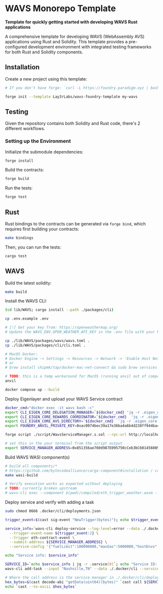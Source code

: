 # WAVS Monorepo Template

<!-- ![Rust](https://github.com/gakonst/foundry-rust-template/workflows/Rust/badge.svg)
![Solidity](https://github.com/gakonst/foundry-rust-template/workflows/Solidity/badge.svg)
[![Telegram Chat][tg-badge]][tg-url]

[tg-badge]:
  https://img.shields.io/endpoint?color=neon&style=flat-square&url=https%3A%2F%2Ftg.sumanjay.workers.dev%2Ffoundry_rs
[tg-url]: https://t.me/foundry_rs -->

**Template for quickly getting started with developing WAVS Rust applications**

A comprehensive template for developing WAVS (WebAssembly AVS) applications using Rust and Solidity. This template provides a pre-configured development environment with integrated testing frameworks for both Rust and Solidity components.

## Installation

Create a new project using this template:

```bash
# If you don't have forge: `curl -L https://foundry.paradigm.xyz | bash`

forge init --template Lay3rLabs/wavs-foundry-template my-wavs
```

## Testing

Given the repository contains both Solidity and Rust code, there's 2 different
workflows.

### Setting up the Environment

Initialize the submodule dependencies:

```bash
forge install
```

Build the contracts:

```bash
forge build
```

Run the tests:

```bash
forge test
```

## Rust

Rust bindings to the contracts can be generated via `forge bind`, which requires
first building your contracts:

```bash
make bindings
```

Then, you can run the tests:

```bash
cargo test
```

## WAVS

Build the latest solidity:

```bash
make build
```

Install the WAVS CLI:

```bash
(cd lib/WAVS; cargo install --path ./packages/cli)
```

```bash
cp .env.example .env

# [!] Get your key from: https://openweathermap.org/
# Update the WAVS_ENV_OPEN_WEATHER_API_KEY in the .env file with your key`

cp ./lib/WAVS/packages/wavs/wavs.toml .
cp ./lib/WAVS/packages/cli/cli.toml .

# MacOS Docker:
# Docker Engine -> Settings -> Resources -> Network -> 'Enable Host Networking'
# or
# brew install chipmk/tap/docker-mac-net-connect && sudo brew services start chipmk/tap/docker-mac-net-connect

# TODO: this is a temp workaround for MacOS (running anvil out of compose)
anvil

docker compose up --build
```

Deploy Eigenlayer and upload your WAVS Service contract

```bash
docker_cmd="docker exec -it wavs bash -c"
export CLI_EIGEN_CORE_DELEGATION_MANAGER=`${docker_cmd} 'jq -r .eigen_core.local.delegation_manager ~/wavs/cli/deployments.json' | tr -d '\r'`
export CLI_EIGEN_CORE_REWARDS_COORDINATOR=`${docker_cmd}  'jq -r .eigen_core.local.rewards_coordinator ~/wavs/cli/deployments.json' | tr -d '\r'`
export CLI_EIGEN_CORE_AVS_DIRECTORY=`${docker_cmd}  'jq -r .eigen_core.local.avs_directory ~/wavs/cli/deployments.json' | tr -d '\r'`
export FOUNDRY_ANVIL_PRIVATE_KEY=0xac0974bec39a17e36ba4a6b4d238ff944bacb478cbed5efcae784d7bf4f2ff80

forge script ./script/WavsServiceManager.s.sol --rpc-url http://localhost:8545 --broadcast

# set this in the your terminal from the script output
export SERVICE_MANAGER_ADDRESS=0x851356ae760d987E095750cCeb3bC6014560891C
```

Build WAVS WASI component(s)

```bash
# build all components/*
# https://github.com/bytecodealliance/cargo-component#installation / cargo binstall cargo-component
make wasi-build

# Verify execution works as expected without deploying
# TODO: currently broken upstream
# wavs-cli exec --component $(pwd)/compiled/eth_trigger_weather.wasm --input Nashville,TN
```

Deploy service and verify with adding a task

```bash
sudo chmod 0666 .docker/cli/deployments.json

trigger_event=$(cast sig-event "NewTrigger(bytes)"); echo $trigger_event

service_info=`wavs-cli deploy-service --log-level=error --data ./.docker/cli --component $(pwd)/compiled/eth_trigger_weather.wasm \
  --trigger-event-name ${trigger_event:2} \
  --trigger eth-contract-event \
  --submit-address ${SERVICE_MANAGER_ADDRESS} \
  --service-config '{"fuelLimit":100000000,"maxGas":5000000,"hostEnvs":["WAVS_ENV_OPEN_WEATHER_API_KEY"],"kv":[],"workflowId":"default","componentId":"default"}'`

echo "Service info: $service_info"

SERVICE_ID=`echo $service_info | jq -r .service[0]`; echo "Service ID: $SERVICE_ID"
wavs-cli add-task --input "Nashville,TN" --data ./.docker/cli --service-id ${SERVICE_ID}

# Where the call address is the service manager in ./.docker/cli/deployments.json
hex_bytes=$(cast decode-abi "getData(uint64)(bytes)" `cast call ${SERVICE_MANAGER_ADDRESS} "getData(uint64)" 1`)
echo `cast --to-ascii $hex_bytes`
```
